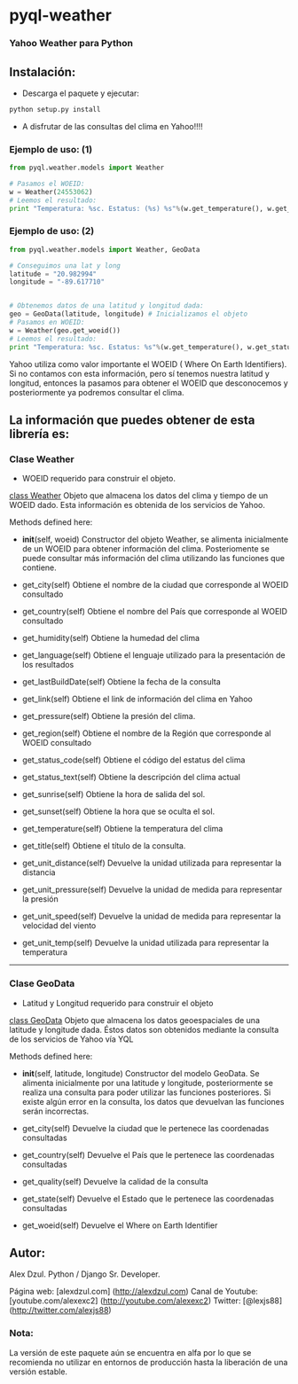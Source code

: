 pyql-weather
=================
### Yahoo Weather para Python


Instalación:
------------------------------------------------------------

+ Descarga el paquete y ejecutar:

```bash
python setup.py install
```

+ A disfrutar de las consultas del clima en Yahoo!!!!


### Ejemplo de uso: (1)

```python
from pyql.weather.models import Weather

# Pasamos el WOEID:
w = Weather(24553062)
# Leemos el resultado:
print "Temperatura: %sc. Estatus: (%s) %s"%(w.get_temperature(), w.get_status_code(), w.get_status_text())

```

### Ejemplo de uso: (2)

```python
from pyql.weather.models import Weather, GeoData

# Conseguimos una lat y long
latitude = "20.982994"
longitude = "-89.617710"


# Obtenemos datos de una latitud y longitud dada:
geo = GeoData(latitude, longitude) # Inicializamos el objeto
# Pasamos en WOEID:
w = Weather(geo.get_woeid())
# Leemos el resultado:
print "Temperatura: %sc. Estatus: %s"%(w.get_temperature(), w.get_status_text())

```

Yahoo utiliza como valor importante el WOEID ( Where On Earth Identifiers).
Si no contamos con esta información, pero sí tenemos nuestra latitud y longitud, entonces la pasamos
para obtener el WOEID que desconocemos y posteriormente ya podremos consultar el clima.



La información que puedes obtener de esta librería es:
----------------------------------------------------------------------------------------------------

### Clase Weather
+ WOEID requerido para construir el objeto.

[class Weather]()
Objeto que almacena los datos del clima y tiempo de un WOEID dado. Esta información es obtenida de los
servicios de Yahoo.

Methods defined here:

+ __init__(self, woeid)
       Constructor del objeto Weather, se alimenta inicialmente de un WOEID para obtener información del clima.
       Posteriomente se puede consultar más información del clima utilizando las funciones que contiene.

+ get_city(self)
       Obtiene el nombre de la ciudad que corresponde al WOEID consultado

+ get_country(self)
      Obtiene el nombre del País que corresponde al WOEID consultado

+ get_humidity(self)
       Obtiene la humedad del clima

+ get_language(self)
     Obtiene el lenguaje utilizado para la presentación de los resultados

+ get_lastBuildDate(self)
       Obtiene la fecha de la consulta

+ get_link(self)
      Obtiene el link de información del clima en Yahoo

+ get_pressure(self)
      Obtiene la presión del clima.

+ get_region(self)
      Obtiene el nombre de la Región que corresponde al WOEID consultado

+ get_status_code(self)
      Obtiene el código del estatus del clima

+ get_status_text(self)
     Obtiene la descripción del clima actual

+ get_sunrise(self)
       Obtiene la hora de salida del sol.

+ get_sunset(self)
     Obtiene la hora que se oculta el sol.

+ get_temperature(self)
     Obtiene la temperatura del clima

+ get_title(self)
      Obtiene el título de la consulta.

+ get_unit_distance(self)
      Devuelve la unidad utilizada para representar la distancia

+ get_unit_pressure(self)
      Devuelve la unidad de medida para representar la presión

+ get_unit_speed(self)
      Devuelve la unidad de medida para representar la velocidad del viento

+ get_unit_temp(self)
     Devuelve la unidad utilizada para representar la temperatura

--------------------------------------------------------------------------------------

### Clase GeoData
+ Latitud y Longitud requerido para construir el objeto

[class GeoData]()
  Objeto que almacena los datos geoespaciales de una latitude y longitude dada. Éstos datos son obtenidos
  mediante la consulta de los servicios de Yahoo vía YQL

Methods defined here:

+  __init__(self, latitude, longitude)
      Constructor del modelo GeoData. Se alimenta inicialmente por una latitude y longitude, posteriormente se
      realiza una consulta para poder utilizar las funciones posteriores. Si existe algún error en la consulta, los datos
      que devuelvan las funciones serán incorrectas.

+ get_city(self)
     Devuelve la ciudad que le pertenece las coordenadas consultadas

+ get_country(self)
      Devuelve el País que le pertenece las coordenadas consultadas

+ get_quality(self)
    Devuelve la calidad de la consulta

+ get_state(self)
     Devuelve el Estado que le pertenece las coordenadas consultadas

+ get_woeid(self)
     Devuelve el Where on Earth Identifier


Autor:
-------------------------------------------------------------
Alex Dzul.
Python / Django Sr. Developer.

Página web: [alexdzul.com] (http://alexdzul.com)
Canal de Youtube: [youtube.com/alexexc2] (http://youtube.com/alexexc2)
Twitter: [@lexjs88] (http://twitter.com/alexjs88)


### Nota:

La versión de este paquete aún se encuentra en alfa por lo que
se recomienda no utilizar en entornos de producción hasta la liberación
de una versión estable.